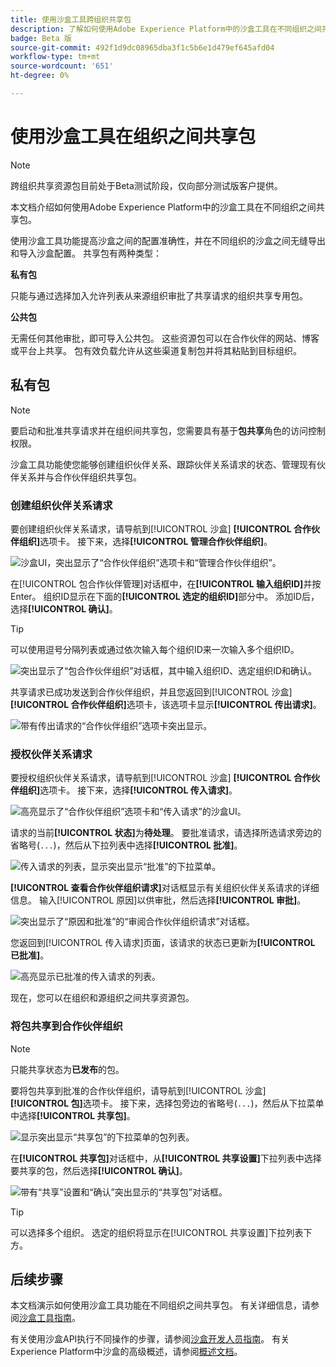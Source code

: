 ```yaml
---
title: 使用沙盒工具跨组织共享包
description: 了解如何使用Adobe Experience Platform中的沙盒工具在不同组织之间共享包。
badge: Beta 版
source-git-commit: 492f1d9dc08965dba3f1c5b6e1d479ef645afd04
workflow-type: tm+mt
source-wordcount: '651'
ht-degree: 0%

---
```


# 使用沙盒工具在组织之间共享包

>[!NOTE]
>
>跨组织共享资源包目前处于Beta测试阶段，仅向部分测试版客户提供。

本文档介绍如何使用Adobe Experience Platform中的沙盒工具在不同组织之间共享包。

使用沙盒工具功能提高沙盒之间的配置准确性，并在不同组织的沙盒之间无缝导出和导入沙盒配置。 共享包有两种类型：

**私有包**

只能与通过选择加入允许列表从来源组织审批了共享请求的组织共享专用包。

**公共包**

无需任何其他审批，即可导入公共包。 这些资源包可以在合作伙伴的网站、博客或平台上共享。 包有效负载允许从这些渠道复制包并将其粘贴到目标组织。

## 私有包

>[!NOTE]
>
>要启动和批准共享请求并在组织间共享包，您需要具有基于&#x200B;**包共享**&#x200B;角色的访问控制权限。

沙盒工具功能使您能够创建组织伙伴关系、跟踪伙伴关系请求的状态、管理现有伙伴关系并与合作伙伴组织共享包。

### 创建组织伙伴关系请求

要创建组织伙伴关系请求，请导航到[!UICONTROL 沙盒] **[!UICONTROL 合作伙伴组织]**&#x200B;选项卡。 接下来，选择&#x200B;**[!UICONTROL 管理合作伙伴组织]**。

![沙盒UI，突出显示了“合作伙伴组织”选项卡和“管理合作伙伴组织”。](../images/ui/sandbox-tooling/private-manage-partner-orgs.png)

在[!UICONTROL 包合作伙伴管理]对话框中，在&#x200B;**[!UICONTROL 输入组织ID]**&#x200B;并按Enter。 组织ID显示在下面的&#x200B;**[!UICONTROL 选定的组织ID]**&#x200B;部分中。 添加ID后，选择&#x200B;**[!UICONTROL 确认]**。

>[!TIP]
>
>可以使用逗号分隔列表或通过依次输入每个组织ID来一次输入多个组织ID。

![突出显示了“包合作伙伴组织”对话框，其中输入组织ID、选定组织ID和确认。](../images/ui/sandbox-tooling/private-enter-org-id.png)

共享请求已成功发送到合作伙伴组织，并且您返回到[!UICONTROL 沙盒] **[!UICONTROL 合作伙伴组织]**&#x200B;选项卡，该选项卡显示&#x200B;**[!UICONTROL 传出请求]**。

![带有传出请求的“合作伙伴组织”选项卡突出显示。](../images/ui/sandbox-tooling/private-outgoing-request.png)

### 授权伙伴关系请求

要授权组织伙伴关系请求，请导航到[!UICONTROL 沙盒] **[!UICONTROL 合作伙伴组织]**&#x200B;选项卡。 接下来，选择&#x200B;**[!UICONTROL 传入请求]**。

![高亮显示了“合作伙伴组织”选项卡和“传入请求”的沙盒UI。](../images/ui/sandbox-tooling/private-authorise-partner-org.png)

请求的当前&#x200B;**[!UICONTROL 状态]**&#x200B;为&#x200B;**待处理**。 要批准请求，请选择所选请求旁边的省略号(`...`)，然后从下拉列表中选择&#x200B;**[!UICONTROL 批准]**。

![传入请求的列表，显示突出显示“批准”的下拉菜单。](../images/ui/sandbox-tooling/private-approve-partner-org.png)

**[!UICONTROL 查看合作伙伴组织请求]**&#x200B;对话框显示有关组织伙伴关系请求的详细信息。 输入[!UICONTROL 原因]以供审批，然后选择&#x200B;**[!UICONTROL 审批]**。

![突出显示了“原因和批准”的“审阅合作伙伴组织请求”对话框。](../images/ui/sandbox-tooling/private-approval-partner-org.png)

您返回到[!UICONTROL 传入请求]页面，该请求的状态已更新为&#x200B;**[!UICONTROL 已批准]**。

![高亮显示已批准的传入请求的列表。](../images/ui/sandbox-tooling/private-approved-partner-org.png)

现在，您可以在组织和源组织之间共享资源包。

### 将包共享到合作伙伴组织

>[!NOTE]
>
>只能共享状态为&#x200B;**已发布**&#x200B;的包。

要将包共享到批准的合作伙伴组织，请导航到[!UICONTROL 沙盒] **[!UICONTROL 包]**&#x200B;选项卡。 接下来，选择包旁边的省略号(`...`)，然后从下拉菜单中选择&#x200B;**[!UICONTROL 共享包]**。

![显示突出显示“共享包”的下拉菜单的包列表。](../images/ui/sandbox-tooling/private-share-package.png)

在&#x200B;**[!UICONTROL 共享包]**&#x200B;对话框中，从&#x200B;**[!UICONTROL 共享设置]**&#x200B;下拉列表中选择要共享的包，然后选择&#x200B;**[!UICONTROL 确认]**。

![带有“共享”设置和“确认”突出显示的“共享包”对话框。](../images/ui/sandbox-tooling/private-share-package-confirm.png)

>[!TIP]
>
>可以选择多个组织。 选定的组织将显示在[!UICONTROL 共享设置]下拉列表下方。

## 后续步骤

本文档演示如何使用沙盒工具功能在不同组织之间共享包。 有关详细信息，请参阅[沙盒工具指南](../ui/sandbox-tooling.md)。

有关使用沙盒API执行不同操作的步骤，请参阅[沙盒开发人员指南](../api/getting-started.md)。 有关Experience Platform中沙盒的高级概述，请参阅[概述文档](../home.md)。
